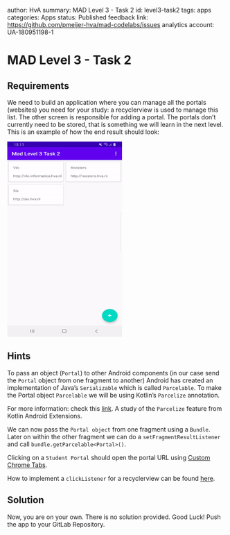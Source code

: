 author: HvA
summary: MAD Level 3 - Task 2
id: level3-task2
tags: apps
categories: Apps
status: Published
feedback link: https://github.com/pmeijer-hva/mad-codelabs/issues
analytics account: UA-180951198-1

# MAD Level 3 - Task 2

## Requirements

We need to build an application where you can manage all the portals (websites) you need for your study: a recyclerview 
is used to manage this list. The other screen is responsible for adding a portal. The portals don’t currently need to be stored, 
that is something we will learn in the next level. This is an example of how the end result should look:

<img src="assets/level3task2.gif" width="265" height="450"/>

## Hints

To pass an object (`Portal`) to other Android components (in our case send the `Portal` object from one fragment to another) 
Android has created an implementation of Java’s `Serializable` which is called `Parcelable`. 
To make the Portal object `Parcelable` we will be using Kotlin’s `Parcelize` annotation. 

For more information: check this [link](https://kotlinlang.org/docs/tutorials/android-plugin.html#parcelable-implementations-generator).
A study of the `Parcelize` feature from Kotlin Android Extensions.

We can now pass the `Portal object` from one fragment using a `Bundle`. Later on within the other fragment we can do a 
`setFragmentResultListener` and call `bundle.getParcelable<Portal>()`.

Clicking on a `Student Portal` should open the portal URL using [Custom Chrome Tabs](
https://developer.chrome.com/multidevice/android/customtabs).

How to implement a `clickListener` for a recyclerview can be found [here](
https://www.andreasjakl.com/recyclerview-kotlin-style-click-listener-android).

## Solution
Now, you are on your own. There is no solution provided. Good Luck!
Push the app to your GitLab Repository.
